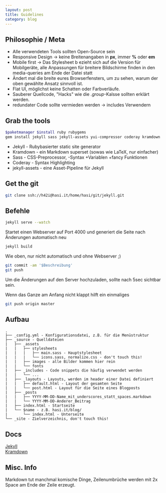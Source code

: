 ```yaml
---
layout: post
title: Guidelines
category: blog
---
```


## Philosophie / Meta

* Alle verwendeten Tools sollten Open-Source sein  
* Responsive Design -> keine Breitenangaben in __px__, immer __%__ oder __em__  
* Mobile first -> Das Stylesheet b ezieht sich auf die Version für Mobilgeräte,
alle Anpassungen für breitere Bildschirme finden in den media-queries am Ende 
der Datei statt  
* Ändert mal die breite eures Browserfensters, um zu sehen, warum der oben 
gewählte Ansatz sinnvoll ist.  
* Flat UI, möglichst keine Schatten oder Farbverläufe.  
* Sauberer Quellcode, "Hacks" wie die _.group_-Kalsse sollten erklärt werden.  
* redundater Code sollte vermieden werden -> includes Verwendern  

## Grab the tools

~~~ bash
$paketmanager $install ruby rubygems
gem install jekyll sass jekyll-assets yui-compressor coderay kramdown
~~~

* Jekyll - Rubybasierter static site generator  
* Kramdown - ein Markdown superset (sowas wie LaTeX, nur einfacher)
* Sass - CSS-Preprocessor, -Syntax +Variablen +fancy Funktionen
* Coderay - Syntax Highlighting
* jekyll-assets - eine Asset-Pipeline für Jekyll


## Get the git

~~~ bash
git clone ssh://h42i@hasi.it/home/hasi/git/jekyll.git
~~~

## Befehle

~~~ bash
jekyll serve --watch
~~~
Startet einen Webserver auf Port 4000 und generiert die Seite nach Änderungen 
automatisch neu

~~~ bash
jekyll build
~~~
Wie oben, nur nicht automatisch und ohne Webserver ;)

~~~ bash
git commit -am '$Beschreibung'
git push
~~~
Um die Änderungen auf den Server hochzuladen, sollte nach 5sec sichtbar sein.

Wenn das Ganze am Anfang nicht klappt hilft ein einmaliges

~~~ bash
git push origin master
~~~

## Aufbau

~~~ text
.
├── _config.yml - Konfigurationsdatei, z.B. für die Menüstruktur
├── _source - Quelldateien
|	├── _assets
|	|   ├── stylesheets
|	|	|   ├── main.sass - Hauptstylesheet
|	|	|   └── icons.sass, normalize.css - don't touch this!
|	|   ├── images - alle Bilder kommen hier rein
|	|   └── fonts
|	├── _includes - Code snippets die häufig verwendet werden
|	|   └── ...
|	├── _layouts - Layouts, werden im header einer Datei definiert
|	|   ├── default.html - Layout der gesamten Seite 
|	|   └── post.html - Layout für die Seite eines Blogposts
|	├── _posts
|	|   ├── YYYY-MM-DD-Name_mit_underscores_statt_spaces.markdown
|	|   └── YYYY-MM-DD-Anderer_Beitrag
|	├── index.html - Startseite
|	└── $name - z.B. hasi.it/blog/
|	    └── index.html - Unterseite
└── _site - Zielverzeichnis, don't touch this!
~~~

## Docs
[Jekyll](http://jekyllrb.com/docs/home/)  
[Kramdown](http://kramdown.rubyforge.org/)  

## Misc. Info

Markdown tut manchmal komische Dinge, Zeilenumbrüche werden mit 2x Space am Ende
der Zeile erzeugt.
